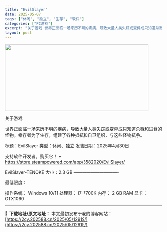 ```yaml
---
title: "EvilSlayer"
date: 2025-05-07
tags: ["休闲", "独立", "生存", "软件"]
categories: ["PC游戏"]
excerpt: "关于游戏 世界正面临一场来历不明的疾病，导致大量人类失踪或变异成只知道杀戮和进食的怪物。幸存者为了生存，组建了各种抵抗和自卫组织，与这些怪物抗争。 标题：EvilSlayer 类型：休闲、独立 发售日期：2025年4月30日 支持软件开发者。购买它！ • https://store.steampow&hellip;"
layout: post
---
```


<img class="aligncenter size-full wp-image-12916" src="https://2cy.202588.cn/wp-content/uploads/2025/05/2025050701315743.webp" alt="" width="460" height="215" />

关于游戏

世界正面临一场来历不明的疾病，导致大量人类失踪或变异成只知道杀戮和进食的怪物。幸存者为了生存，组建了各种抵抗和自卫组织，与这些怪物抗争。

标题：EvilSlayer
类型：休闲、独立
发售日期：2025年4月30日

支持软件开发者。购买它！
• https://store.steampowered.com/app/3582020/EvilSlayer/

EvilSlayer-TENOKE
大小：2.3 GB
——————————-

最低限度：

操作系统： Windows 10/11
处理器： i7-7700K
内存： 2 GB RAM
显卡： GTX1060

---
📖 **下载地址/原文地址：** 本文最初发布于我的博客网站：[https://2cy.202588.cn/2025/05/12919/](https://2cy.202588.cn/2025/05/12919/)
